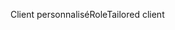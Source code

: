 <span data-ttu-id="8237b-101">Client personnalisé</span><span class="sxs-lookup"><span data-stu-id="8237b-101">RoleTailored client</span></span>